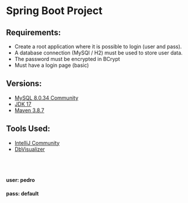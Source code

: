 # Spring Boot Project

## Requirements:
- Create a root application where it is possible to login (user and pass).
- A database connection (MySQl / H2) must be used to store user data.
- The password must be encrypted in BCrypt
- Must have a login page (basic)

## Versions:
- [MySQL 8.0.34 Community](https://dev.mysql.com/downloads/installer/)
- [JDK 17](https://www.oracle.com/pt/java/technologies/downloads/)
- [Maven 3.8.7](https://maven.apache.org/download.cgi)

## Tools Used:
- [IntelliJ Community](https://www.jetbrains.com/idea/download)
- [DbVisualizer](https://www.dbvis.com/download/)

<br>
<br>


#### user: pedro
#### pass: default